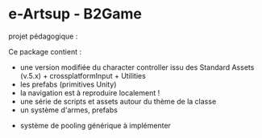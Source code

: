 # e-Artsup - B2Game
projet pédagogique :


Ce package contient :

- une version modifiée du character controller issu des Standard Assets (v.5.x) + crossplatformInput + Utilities
- les prefabs (primitives Unity)
- la navigation est à reproduire localement !
- une série de scripts et assets autour du thème de la classe
- un système d'armes, prefabs
+ système de pooling générique à implémenter
